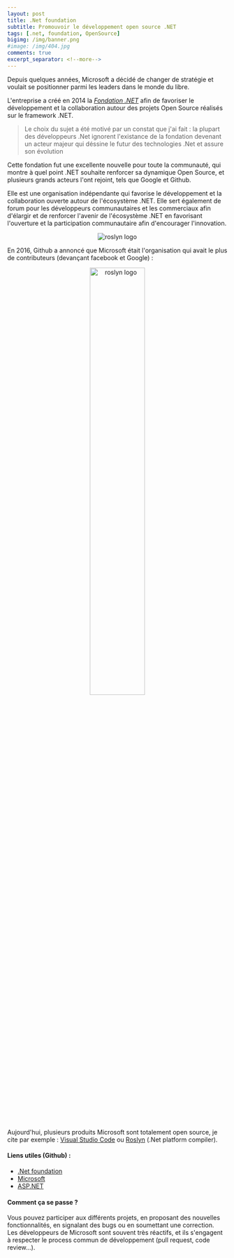 ```yaml
---
layout: post
title: .Net foundation
subtitle: Promouvoir le développement open source .NET
tags: [.net, foundation, OpenSource]
bigimg: /img/banner.png
#image: /img/404.jpg
comments: true
excerpt_separator: <!--more-->
---
```


Depuis quelques années, Microsoft a décidé de changer de stratégie et voulait se positionner parmi les leaders dans le monde du libre.  
<!--more-->  

L'entreprise a créé en 2014 la [_Fondation .NET_][dotnet] afin de favoriser le développement et la collaboration autour des projets Open Source réalisés sur le framework .NET.  

> Le choix du sujet a été motivé par un constat que j'ai fait : la plupart des développeurs .Net ignorent l'existance de la fondation devenant un acteur majeur qui déssine le futur des technologies .Net  et assure son évolution

Cette fondation fut une excellente nouvelle pour toute la communauté, qui montre à quel point .NET souhaite renforcer sa dynamique Open Source, et plusieurs grands acteurs l'ont rejoint, tels que Google et Github.  

Elle est une organisation indépendante qui favorise le développement et la collaboration ouverte autour de l'écosystème .NET. 
Elle sert également de forum pour les développeurs communautaires et les commerciaux afin d'élargir et de renforcer l'avenir de l'écosystème .NET en favorisant l'ouverture et la participation communautaire  afin d'encourager l'innovation.  

<p align="center">
    <img src="https://cdn.rawgit.com/dotnet/swag/tree/master/logo" alt="roslyn logo">
</p>  

En 2016, Github a annoncé que Microsoft était l'organisation qui avait le plus de contributeurs (devançant facebook et Google) :  

<p align="center">
    <img src="https://cdn.rawgit.com/dotnet/swag/43d94f3a/roslyn/roslyn_kuhlenh.png" alt="roslyn logo" style="width: 50%; height: 50%"/>
</p>  

Aujourd'hui, plusieurs produits Microsoft sont totalement open source, je cite par exemple : [Visual Studio Code][code] ou [Roslyn][roslyn] (.Net platform compiler).  

#### Liens utiles (Github) :  
 * [.Net foundation][dotnet]
 * [Microsoft][MS]
 * [ASP.NET][asp]  

#### Comment ça se passe ?  
Vous pouvez participer aux différents projets, en proposant des nouvelles fonctionnalités, en signalant des bugs ou en soumettant une correction.  
Les développeurs de Microsoft sont souvent très réactifs, et ils s'engagent à respecter le process commun de développement (pull request, code review...).  


[dotnet]: https://dotnetfoundation.org/
[git]: https://github.com/dotnet
[asp]: https://github.com/aspnet
[MS]: https://github.com/microsoft
[code]: https://code.visualstudio.com/
[roslyn]: https://github.com/dotnet/roslyn